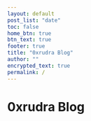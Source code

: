 ```yaml
---
layout: default
post_list: "date"
toc: false
home_btn: true
btn_text: true
footer: true
title: "0xrudra Blog"
author: ""
encrypted_text: true
permalink: /
---
```


# 0xrudra Blog

